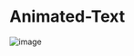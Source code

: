 # Animated-Text
![image](https://user-images.githubusercontent.com/85548309/142486772-bb9712b2-c3d4-433a-857f-9918dfb8d6bf.png)
